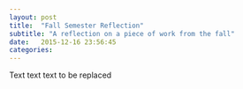 ```yaml
---
layout: post
title:  "Fall Semester Reflection"
subtitle: "A reflection on a piece of work from the fall"
date:   2015-12-16 23:56:45
categories:
---
```


Text text text to be replaced

